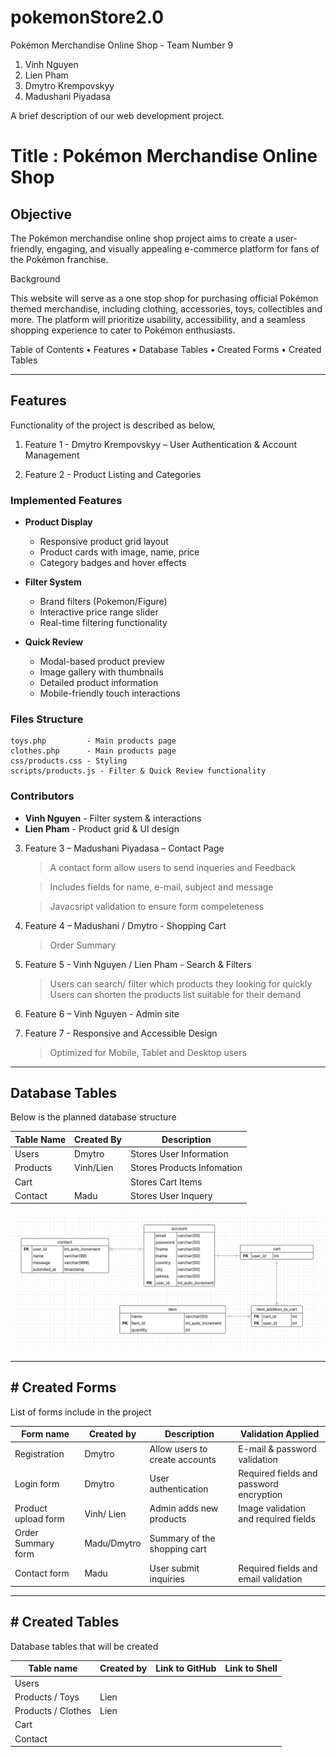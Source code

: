 # pokemonStore2.0
Pokémon Merchandise Online Shop - Team Number 9



1.	Vinh Nguyen
2.	Lien Pham
3.	Dmytro Krempovskyy
4.	Madushani Piyadasa

A brief description of our web development project.

# Title : Pokémon Merchandise Online Shop

## Objective ## 

The Pokémon merchandise online shop project aims to create a user-friendly, engaging, and visually appealing e-commerce platform for fans of the Pokémon franchise.  

Background

This website will serve as a one stop shop for purchasing official Pokémon themed merchandise, including clothing, accessories, toys, collectibles and more. The platform will prioritize usability, accessibility, and a seamless shopping experience to cater to Pokémon enthusiasts. 

Table of Contents
•	Features
•	Database Tables
•	Created Forms
•	Created Tables
________________________________________
## Features
Functionality of the project is described as below, 

1.	Feature 1 - Dmytro Krempovskyy – User Authentication & Account Management


2.	Feature 2 - Product Listing and Categories

### Implemented Features
- **Product Display**
  - Responsive product grid layout
  - Product cards with image, name, price
  - Category badges and hover effects

- **Filter System**
  - Brand filters (Pokemon/Figure)
  - Interactive price range slider
  - Real-time filtering functionality

- **Quick Review**
  - Modal-based product preview
  - Image gallery with thumbnails
  - Detailed product information
  - Mobile-friendly touch interactions

### Files Structure
```
toys.php         - Main products page
clothes.php      - Main products page
css/products.css - Styling
scripts/products.js - Filter & Quick Review functionality
```

### Contributors
- **Vinh Nguyen** - Filter system & interactions
- **Lien Pham** - Product grid & UI design

3.	Feature 3 – Madushani Piyadasa – Contact Page

    > A contact form allow users to send inqueries and Feedback

    > Includes fields for name, e-mail, subject and message
     
    > Javacsript validation to ensure form compeleteness

4.	Feature 4 – Madushani / Dmytro - Shopping  Cart

    > Order Summary

5.	Feature 5 - Vinh Nguyen / Lien Pham - Search & Filters
    > Users can search/ filter which products they looking for quickly
    > Users can shorten the products list suitable for their demand


6. Feature 6 – Vinh Nguyen  - Admin site


7.	Feature 7 - Responsive and Accessible Design

    > Optimized for Mobile, Tablet and Desktop users 


_______________________________________

## Database Tables

Below is the planned database structure

| **Table Name**     | **Created By**           | **Description**  
| -----------        | ----------               | ------------   
| Users              | Dmytro                   | Stores User Information
| Products           | Vinh/Lien                | Stores Products Infomation                                      
| Cart               |                          | Stores Cart Items                 
| Contact            | Madu                     | Stores User Inquery   




![ER diagram](images/ER.jpg)
________________________________________

## # Created Forms

List of forms include in the project

|**Form name**        | **Created by** | **Description**                  | **Validation Applied**
|---------------      | -----------    | ---------------                  | ---------------------
| Registration        | Dmytro         | Allow users to create accounts   | E-mail & password validation 
| Login form          | Dmytro         | User authentication              | Required fields and password encryption 
| Product upload form | Vinh/ Lien     | Admin adds new products          | Image validation and required fields 
| Order Summary form  | Madu/Dmytro    | Summary of the shopping cart     |
| Contact form        | Madu           | User submit inquiries            | Required fields and email validation 

________________________________________

## # Created Tables
Database tables that will be created

|**Table name**        | **Created by**   | **Link to GitHub**           | **Link to Shell**
|---------------       | -----------      | ---------------              | ---------------------
| Users                |                  |                              |
| Products / Toys      |      Lien       |                              |
| Products / Clothes   |      Lien        |                              |
| Cart                 |                  |                              |
| Contact              |                  |                              |

 






 
